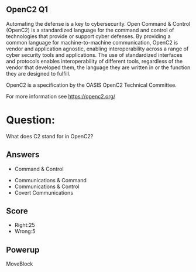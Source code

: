 ## OpenC2 Q1
Automating the defense is a key to cybersecurity.
Open Command & Control (OpenC2) is a standardized language
for the command and control of technologies
that provide or support cyber defenses.
By providing a common language for machine-to-machine communication,
OpenC2 is vendor and application agnostic, enabling interoperability
across a range of cyber security tools and applications.
The use of
standardized interfaces and protocols enables interoperability of
different tools, regardless of the vendor that developed them, the
language they are written in or the function they are designed to
fulfill.

OpenC2 is a specification by the OASIS OpenC2 Technical Committee.

For more information see https://openc2.org/

# Question:
What does C2 stand for in OpenC2?

## Answers
* Command & Control
- Communications & Command
- Communications & Control
- Covert Communications

## Score
- Right:25
- Wrong:5

## Powerup
MoveBlock

